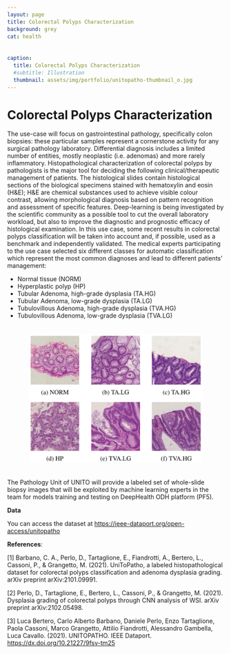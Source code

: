 ```yaml
---
layout: page
title: Colorectal Polyps Characterization
background: grey
cat: health


caption:
  title: Colorectal Polyps Characterization
  #subtitle: Illustration
  thumbnail: assets/img/portfolio/unitopatho-thumbnail_o.jpg
---
```


# Colorectal Polyps Characterization

The use-case will focus on gastrointestinal pathology, specifically colon biopsies: these particular
samples represent a cornerstone activity for any surgical pathology laboratory. Differential diagnosis
includes a limited number of entities, mostly neoplastic (i.e. adenomas) and more rarely inflammatory.
Histopathological characterization of colorectal polyps by pathologists is the major tool for deciding
the following clinical/therapeutic management of patients. The histological slides contain histological
sections of the biological specimens stained with hematoxylin and eosin (H&E); H&E are chemical
substances used to achieve visible colour contrast, allowing morphological diagnosis based on
pattern recognition and assessment of specific features.
Deep-learning is being investigated by the scientific community as a possible tool to cut the overall
laboratory workload, but also to improve the diagnostic and prognostic efficacy of histological
examination. In this use case, some recent results in colorectal polyps classification will be
taken into account and, if possible, used as a benchmark and independently validated.
The medical experts participating to the use case selected six different classes for automatic
classification which represent the most common diagnoses and lead to different patients’
management:

- Normal tissue (NORM)
- Hyperplastic polyp (HP)
- Tubular Adenoma, high-grade dysplasia (TA.HG)
- Tubular Adenoma, low-grade dysplasia (TA.LG)
- Tubulovillous Adenoma, high-grade dysplasia (TVA.HG)
- Tubulovillous Adenoma, low-grade dysplasia (TVA.LG)

<div class="row" style="padding: 20px; padding-left: 50px; padding-right: 50px">
  <img class="img-fluid" src="assets/img/portfolio/unitopatho/unitopatho.png"/>
</div>

The Pathology Unit of UNITO will provide a labeled set of whole-slide biopsy images that will be
exploited by machine learning experts in the team for models training and testing on DeepHealth ODH
platform (PF5).

**Data**

You can access the dataset at <a href='https://ieee-dataport.org/open-access/unitopatho'>https://ieee-dataport.org/open-access/unitopatho</a>

**References**:

[1] Barbano, C. A., Perlo, D., Tartaglione, E., Fiandrotti, A., Bertero, L., Cassoni, P., & Grangetto, M. (2021). UniToPatho, a labeled histopathological dataset for colorectal polyps classification and adenoma dysplasia grading. arXiv preprint arXiv:2101.09991.

[2] Perlo, D., Tartaglione, E., Bertero, L., Cassoni, P., & Grangetto, M. (2021). Dysplasia grading of colorectal polyps through CNN analysis of WSI. arXiv preprint arXiv:2102.05498.

[3] Luca Bertero, Carlo Alberto Barbano, Daniele Perlo, Enzo Tartaglione, Paola Cassoni, Marco Grangetto, Attilio Fiandrotti, Alessandro Gambella, Luca Cavallo. (2021). UNITOPATHO. IEEE Dataport. https://dx.doi.org/10.21227/9fsv-tm25
